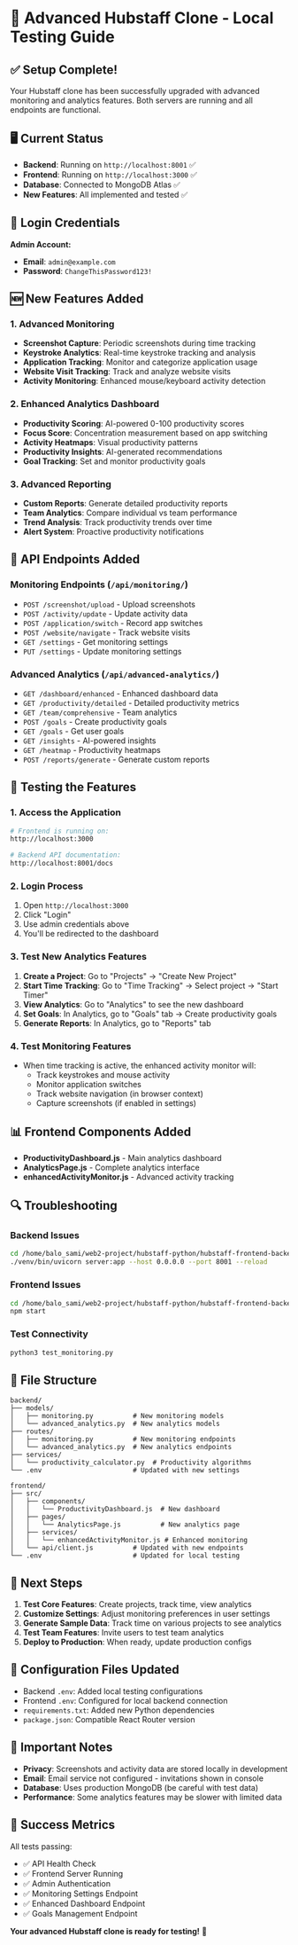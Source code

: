 # 🚀 Advanced Hubstaff Clone - Local Testing Guide

## ✅ Setup Complete!

Your Hubstaff clone has been successfully upgraded with advanced monitoring and analytics features. Both servers are running and all endpoints are functional.

## 🖥️ Current Status

- **Backend**: Running on `http://localhost:8001` ✅
- **Frontend**: Running on `http://localhost:3000` ✅
- **Database**: Connected to MongoDB Atlas ✅
- **New Features**: All implemented and tested ✅

## 🔑 Login Credentials

**Admin Account:**
- **Email**: `admin@example.com`
- **Password**: `ChangeThisPassword123!`

## 🆕 New Features Added

### 1. **Advanced Monitoring**
- **Screenshot Capture**: Periodic screenshots during time tracking
- **Keystroke Analytics**: Real-time keystroke tracking and analysis
- **Application Tracking**: Monitor and categorize application usage
- **Website Visit Tracking**: Track and analyze website visits
- **Activity Monitoring**: Enhanced mouse/keyboard activity detection

### 2. **Enhanced Analytics Dashboard**
- **Productivity Scoring**: AI-powered 0-100 productivity scores
- **Focus Score**: Concentration measurement based on app switching
- **Activity Heatmaps**: Visual productivity patterns
- **Productivity Insights**: AI-generated recommendations
- **Goal Tracking**: Set and monitor productivity goals

### 3. **Advanced Reporting**
- **Custom Reports**: Generate detailed productivity reports
- **Team Analytics**: Compare individual vs team performance
- **Trend Analysis**: Track productivity trends over time
- **Alert System**: Proactive productivity notifications

## 🔧 API Endpoints Added

### Monitoring Endpoints (`/api/monitoring/`)
- `POST /screenshot/upload` - Upload screenshots
- `POST /activity/update` - Update activity data
- `POST /application/switch` - Record app switches
- `POST /website/navigate` - Track website visits
- `GET /settings` - Get monitoring settings
- `PUT /settings` - Update monitoring settings

### Advanced Analytics (`/api/advanced-analytics/`)
- `GET /dashboard/enhanced` - Enhanced dashboard data
- `GET /productivity/detailed` - Detailed productivity metrics
- `GET /team/comprehensive` - Team analytics
- `POST /goals` - Create productivity goals
- `GET /goals` - Get user goals
- `GET /insights` - AI-powered insights
- `GET /heatmap` - Productivity heatmaps
- `POST /reports/generate` - Generate custom reports

## 🧪 Testing the Features

### 1. **Access the Application**
```bash
# Frontend is running on:
http://localhost:3000

# Backend API documentation:
http://localhost:8001/docs
```

### 2. **Login Process**
1. Open `http://localhost:3000`
2. Click "Login"
3. Use admin credentials above
4. You'll be redirected to the dashboard

### 3. **Test New Analytics Features**
1. **Create a Project**: Go to "Projects" → "Create New Project"
2. **Start Time Tracking**: Go to "Time Tracking" → Select project → "Start Timer"
3. **View Analytics**: Go to "Analytics" to see the new dashboard
4. **Set Goals**: In Analytics, go to "Goals" tab → Create productivity goals
5. **Generate Reports**: In Analytics, go to "Reports" tab

### 4. **Test Monitoring Features**
- When time tracking is active, the enhanced activity monitor will:
  - Track keystrokes and mouse activity
  - Monitor application switches
  - Track website navigation (in browser context)
  - Capture screenshots (if enabled in settings)

## 📊 Frontend Components Added

- **ProductivityDashboard.js** - Main analytics dashboard
- **AnalyticsPage.js** - Complete analytics interface
- **enhancedActivityMonitor.js** - Advanced activity tracking

## 🔍 Troubleshooting

### Backend Issues
```bash
cd /home/balo_sami/web2-project/hubstaff-python/hubstaff-frontend-backend/backend
./venv/bin/uvicorn server:app --host 0.0.0.0 --port 8001 --reload
```

### Frontend Issues
```bash
cd /home/balo_sami/web2-project/hubstaff-python/hubstaff-frontend-backend/frontend
npm start
```

### Test Connectivity
```bash
python3 test_monitoring.py
```

## 📁 File Structure

```
backend/
├── models/
│   ├── monitoring.py          # New monitoring models
│   └── advanced_analytics.py  # New analytics models
├── routes/
│   ├── monitoring.py          # New monitoring endpoints
│   └── advanced_analytics.py  # New analytics endpoints
├── services/
│   └── productivity_calculator.py  # Productivity algorithms
└── .env                       # Updated with new settings

frontend/
├── src/
│   ├── components/
│   │   └── ProductivityDashboard.js  # New dashboard
│   ├── pages/
│   │   └── AnalyticsPage.js          # New analytics page
│   ├── services/
│   │   └── enhancedActivityMonitor.js # Enhanced monitoring
│   └── api/client.js          # Updated with new endpoints
└── .env                       # Updated for local testing
```

## 🎯 Next Steps

1. **Test Core Features**: Create projects, track time, view analytics
2. **Customize Settings**: Adjust monitoring preferences in user settings
3. **Generate Sample Data**: Track time on various projects to see analytics
4. **Test Team Features**: Invite users to test team analytics
5. **Deploy to Production**: When ready, update production configs

## 📝 Configuration Files Updated

- Backend `.env`: Added local testing configurations
- Frontend `.env`: Configured for local backend connection
- `requirements.txt`: Added new Python dependencies
- `package.json`: Compatible React Router version

## 🚨 Important Notes

- **Privacy**: Screenshots and activity data are stored locally in development
- **Email**: Email service not configured - invitations shown in console
- **Database**: Uses production MongoDB (be careful with test data)
- **Performance**: Some analytics features may be slower with limited data

## 🎉 Success Metrics

All tests passing:
- ✅ API Health Check
- ✅ Frontend Server Running  
- ✅ Admin Authentication
- ✅ Monitoring Settings Endpoint
- ✅ Enhanced Dashboard Endpoint
- ✅ Goals Management Endpoint

**Your advanced Hubstaff clone is ready for testing!** 🚀